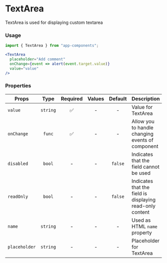 # TextArea

TextArea is used for displaying custom textarea

### Usage

```js
import { TextArea } from "app-components";
```

```jsx
<TextArea
  placeholder="Add comment"
  onChange={event => alert(event.target.value)}
  value="value"
/>
```

### Properties

| Props         |   Type   | Required | Values | Default | Description                                              |
| ------------- | :------: | :------: | :----: | :-----: | -------------------------------------------------------- |
| `value`       | `string` |    ✅    |   -    |    -    | Value for TextArea                                       |
| `onChange`    |  `func`  |    ✅    |   -    |    -    | Allow you to handle changing events of component         |
| `disabled`    |  `bool`  |    -     |   -    | `false` | Indicates that the field cannot be used                  |
| `readOnly`    |  `bool`  |    -     |   -    | `false` | Indicates that the field is displaying read-only content |
| `name`        | `string` |    -     |   -    |    -    | Used as HTML `name` property                             |
| `placeholder` | `string` |    -     |   -    |    -    | Placeholder for TextArea                                 |
